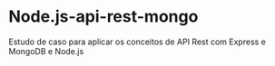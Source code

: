 # Node.js-api-rest-mongo
Estudo de caso para aplicar os conceitos de API Rest com Express e MongoDB e Node.js
